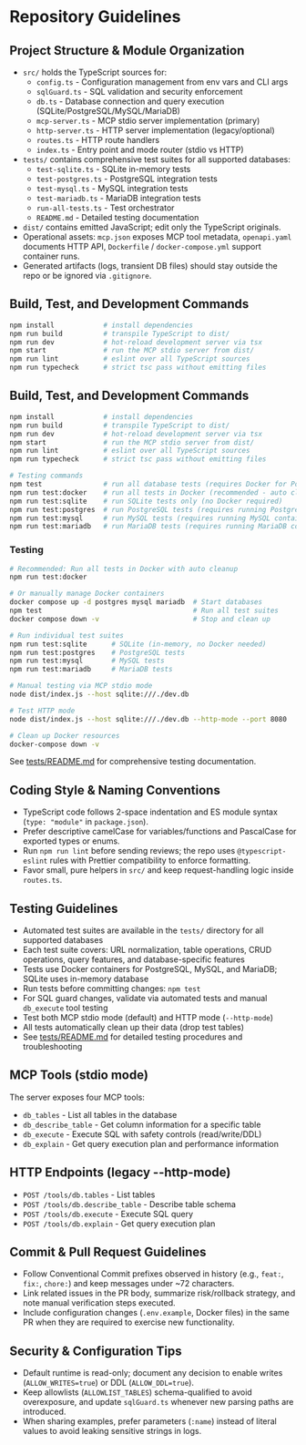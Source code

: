# Repository Guidelines

## Project Structure & Module Organization
- `src/` holds the TypeScript sources for:
  - `config.ts` - Configuration management from env vars and CLI args
  - `sqlGuard.ts` - SQL validation and security enforcement
  - `db.ts` - Database connection and query execution (SQLite/PostgreSQL/MySQL/MariaDB)
  - `mcp-server.ts` - MCP stdio server implementation (primary)
  - `http-server.ts` - HTTP server implementation (legacy/optional)
  - `routes.ts` - HTTP route handlers
  - `index.ts` - Entry point and mode router (stdio vs HTTP)
- `tests/` contains comprehensive test suites for all supported databases:
  - `test-sqlite.ts` - SQLite in-memory tests
  - `test-postgres.ts` - PostgreSQL integration tests
  - `test-mysql.ts` - MySQL integration tests
  - `test-mariadb.ts` - MariaDB integration tests
  - `run-all-tests.ts` - Test orchestrator
  - `README.md` - Detailed testing documentation
- `dist/` contains emitted JavaScript; edit only the TypeScript originals.
- Operational assets: `mcp.json` exposes MCP tool metadata, `openapi.yaml` documents HTTP API, `Dockerfile` / `docker-compose.yml` support container runs.
- Generated artifacts (logs, transient DB files) should stay outside the repo or be ignored via `.gitignore`.

## Build, Test, and Development Commands
```bash
npm install            # install dependencies
npm run build          # transpile TypeScript to dist/
npm run dev            # hot-reload development server via tsx
npm start              # run the MCP stdio server from dist/
npm run lint           # eslint over all TypeScript sources
npm run typecheck      # strict tsc pass without emitting files
```

## Build, Test, and Development Commands
```bash
npm install            # install dependencies
npm run build          # transpile TypeScript to dist/
npm run dev            # hot-reload development server via tsx
npm start              # run the MCP stdio server from dist/
npm run lint           # eslint over all TypeScript sources
npm run typecheck      # strict tsc pass without emitting files

# Testing commands
npm test               # run all database tests (requires Docker for PostgreSQL/MySQL/MariaDB)
npm run test:docker    # run all tests in Docker (recommended - auto cleanup)
npm run test:sqlite    # run SQLite tests only (no Docker required)
npm run test:postgres  # run PostgreSQL tests (requires running PostgreSQL container)
npm run test:mysql     # run MySQL tests (requires running MySQL container)
npm run test:mariadb   # run MariaDB tests (requires running MariaDB container)
```

### Testing
```bash
# Recommended: Run all tests in Docker with auto cleanup
npm run test:docker

# Or manually manage Docker containers
docker compose up -d postgres mysql mariadb  # Start databases
npm test                                     # Run all test suites
docker compose down -v                       # Stop and clean up

# Run individual test suites
npm run test:sqlite      # SQLite (in-memory, no Docker needed)
npm run test:postgres    # PostgreSQL tests
npm run test:mysql       # MySQL tests
npm run test:mariadb     # MariaDB tests

# Manual testing via MCP stdio mode
node dist/index.js --host sqlite:///./dev.db

# Test HTTP mode
node dist/index.js --host sqlite:///./dev.db --http-mode --port 8080

# Clean up Docker resources
docker-compose down -v
```

See [tests/README.md](tests/README.md) for comprehensive testing documentation.

## Coding Style & Naming Conventions
- TypeScript code follows 2-space indentation and ES module syntax (`type: "module"` in `package.json`).
- Prefer descriptive camelCase for variables/functions and PascalCase for exported types or enums.
- Run `npm run lint` before sending reviews; the repo uses `@typescript-eslint` rules with Prettier compatibility to enforce formatting.
- Favor small, pure helpers in `src/` and keep request-handling logic inside `routes.ts`.

## Testing Guidelines
- Automated test suites are available in the `tests/` directory for all supported databases
- Each test suite covers: URL normalization, table operations, CRUD operations, query features, and database-specific features
- Tests use Docker containers for PostgreSQL, MySQL, and MariaDB; SQLite uses in-memory database
- Run tests before committing changes: `npm test`
- For SQL guard changes, validate via automated tests and manual `db_execute` tool testing
- Test both MCP stdio mode (default) and HTTP mode (`--http-mode`)
- All tests automatically clean up their data (drop test tables)
- See [tests/README.md](tests/README.md) for detailed testing procedures and troubleshooting

## MCP Tools (stdio mode)
The server exposes four MCP tools:
- `db_tables` - List all tables in the database
- `db_describe_table` - Get column information for a specific table
- `db_execute` - Execute SQL with safety controls (read/write/DDL)
- `db_explain` - Get query execution plan and performance information

## HTTP Endpoints (legacy --http-mode)
- `POST /tools/db.tables` - List tables
- `POST /tools/db.describe_table` - Describe table schema
- `POST /tools/db.execute` - Execute SQL query
- `POST /tools/db.explain` - Get query execution plan

## Commit & Pull Request Guidelines
- Follow Conventional Commit prefixes observed in history (e.g., `feat:`, `fix:`, `chore:`) and keep messages under ~72 characters.
- Link related issues in the PR body, summarize risk/rollback strategy, and note manual verification steps executed.
- Include configuration changes (`.env.example`, Docker files) in the same PR when they are required to exercise new functionality.

## Security & Configuration Tips
- Default runtime is read-only; document any decision to enable writes (`ALLOW_WRITES=true`) or DDL (`ALLOW_DDL=true`).
- Keep allowlists (`ALLOWLIST_TABLES`) schema-qualified to avoid overexposure, and update `sqlGuard.ts` whenever new parsing paths are introduced.
- When sharing examples, prefer parameters (`:name`) instead of literal values to avoid leaking sensitive strings in logs.
